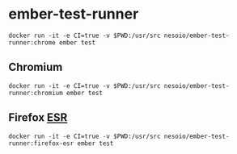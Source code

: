 # ember-test-runner


```
docker run -it -e CI=true -v $PWD:/usr/src nesoio/ember-test-runner:chrome ember test
```

## Chromium
```
docker run -it -e CI=true -v $PWD:/usr/src nesoio/ember-test-runner:chromium ember test
```

## Firefox [ESR](https://support.mozilla.org/en-US/kb/switch-to-firefox-extended-support-release-esr)
```
docker run -it -e CI=true -v $PWD:/usr/src nesoio/ember-test-runner:firefox-esr ember test
```
